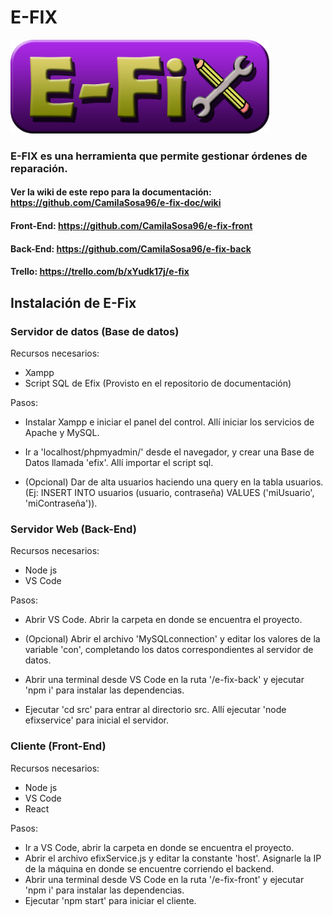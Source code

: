 # E-FIX

<img src="./efixlogo.png" height="150">

 ### E-FIX es una herramienta que permite gestionar órdenes de reparación.

 #### Ver la wiki de este repo para la documentación: https://github.com/CamilaSosa96/e-fix-doc/wiki
 #### Front-End: https://github.com/CamilaSosa96/e-fix-front
 #### Back-End: https://github.com/CamilaSosa96/e-fix-back
 #### Trello: https://trello.com/b/xYudk17j/e-fix

 ## Instalación de E-Fix
 ### Servidor de datos (Base de datos)
 Recursos necesarios:
 * Xampp
 * Script SQL de Efix (Provisto en el repositorio de documentación)

Pasos:
- Instalar Xampp e iniciar el panel del control. Allí iniciar los servicios de Apache y MySQL.

- Ir a 'localhost/phpmyadmin/' desde el navegador, y crear una Base de Datos llamada 'efix'. Allí importar el script sql.

- (Opcional) Dar de alta usuarios haciendo una query en la tabla usuarios. 
(Ej: INSERT INTO usuarios (usuario, contraseña) VALUES ('miUsuario', 'miContraseña')).

### Servidor Web (Back-End)
Recursos necesarios:
* Node js 
* VS Code

Pasos:
- Abrir VS Code. Abrir la carpeta en donde se encuentra el proyecto. 

- (Opcional) Abrir el archivo 'MySQLconnection' y editar los valores de la variable 'con', completando los datos
correspondientes al servidor de datos.

- Abrir una terminal desde VS Code en la ruta '/e-fix-back' y ejecutar 'npm i' para instalar las dependencias.

- Ejecutar 'cd src' para entrar al directorio src. Allí ejecutar 'node efixservice' para inicial el servidor.

### Cliente (Front-End)
Recursos necesarios:
* Node js
* VS Code
* React

Pasos:
- Ir a VS Code, abrir la carpeta en donde se encuentra el proyecto.
- Abrir el archivo efixService.js y editar la constante 'host'. Asignarle la IP de la máquina en donde se encuentre corriendo el backend. 
- Abrir una terminal desde VS Code en la ruta '/e-fix-front' y ejecutar 'npm i' para instalar las dependencias.
- Ejecutar 'npm start' para iniciar el cliente.
